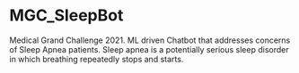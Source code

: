 # MGC_SleepBot
Medical Grand Challenge 2021. ML driven Chatbot that addresses concerns of Sleep Apnea patients. Sleep apnea is a potentially serious sleep disorder in which breathing repeatedly stops and starts.
